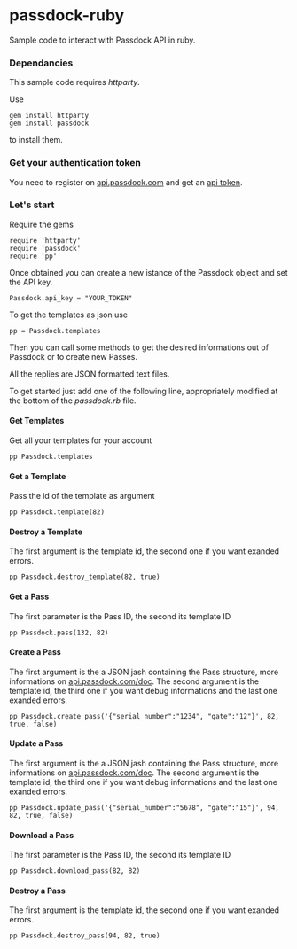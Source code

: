 passdock-ruby
=============

Sample code to interact with Passdock API in ruby.

### Dependancies

This sample code requires *httparty*.

Use 
    
    gem install httparty
    gem install passdock

to install them.

### Get your authentication token

You need to register on [api.passdock.com](https://api.passdock.com) and get an [api token](https://api.passdock.com/settings).

### Let's start

Require the gems

    require 'httparty'
    require 'passdock'
    require 'pp'

Once obtained you can create a new istance of the Passdock object and set the API key.

    Passdock.api_key = "YOUR_TOKEN"
    
To get the templates as json use 
    
    pp = Passdock.templates
    

Then you can call some methods to get the desired informations out of Passdock or to create new Passes.

All the replies are JSON formatted text files.

To get started just add one of the following line, appropriately modified at the bottom of the *passdock.rb* file.

#### Get Templates

Get all your templates for your account

    pp Passdock.templates
    
#### Get a Template

Pass the id of the template as argument

    pp Passdock.template(82)

#### Destroy a Template 

The first argument is the template id, the second one if you want exanded errors.

    pp Passdock.destroy_template(82, true)

#### Get a Pass

The first parameter is the Pass ID, the second its template ID

    pp Passdock.pass(132, 82)

#### Create a Pass

The first argument is the a JSON jash containing the Pass structure, more informations on [api.passdock.com/doc](https://api.passdock.com/doc).
The second argument is the template id, the third one if you want debug informations and the last one exanded errors.

    pp Passdock.create_pass('{"serial_number":"1234", "gate":"12"}', 82, true, false)

#### Update a Pass

The first argument is the a JSON jash containing the Pass structure, more informations on [api.passdock.com/doc](https://api.passdock.com/doc).
The second argument is the template id, the third one if you want debug informations and the last one exanded errors.

    pp Passdock.update_pass('{"serial_number":"5678", "gate":"15"}', 94, 82, true, false)

#### Download a Pass

The first parameter is the Pass ID, the second its template ID

    pp Passdock.download_pass(82, 82)
    
#### Destroy a Pass 

The first argument is the template id, the second one if you want exanded errors.

    pp Passdock.destroy_pass(94, 82, true)